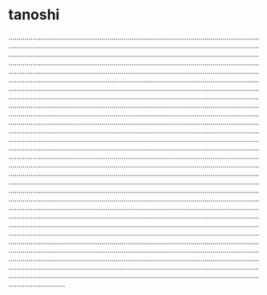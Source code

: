 # tanoshi
........................................................................................................................................................................................................................................................................................................................................................................................................................................................................................................................................................................................................................................................................................................................................................................................................................................................................................................................................................................................................................................................................................................................................................................................................................................................................................................................................................................................................................................................................................................................................................................................................................................................................................................................................................................................................................................................................................................................................................................................................................................................................................................................................................................................................................................................................................................................................................................................................................................................................................................................................................................................................................................................................................................................................................................................................................................................................................................................................................................................................................................................................................................................................................................................................................................................................................................................................................................................................................................................................................................................................................................................................................................................................................................................................................................